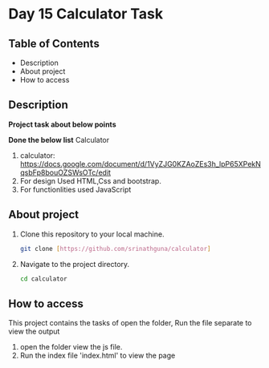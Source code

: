 # Day 15 Calculator Task

## Table of Contents
- Description
- About project
- How to access
## Description

**Project task about below points**

**Done the below list**
Calculator 
1.  calculator: https://docs.google.com/document/d/1VyZJG0KZAoZEs3h_lpP65XPekNqsbFp8bouOZSWsOTc/edit
2. For design Used HTML,Css and bootstrap.
3. For functionlities used JavaScript


## About project

1. Clone this repository to your local machine.
   ```bash
   git clone [https://github.com/srinathguna/calculator]
   ```

2. Navigate to the project directory.
   ```bash
   cd calculator
   ```

## How to access
This project contains the tasks of 
open the folder,
Run the file separate to view the output
1. open the folder view the js file.
2. Run the index file 'index.html' to view the page

